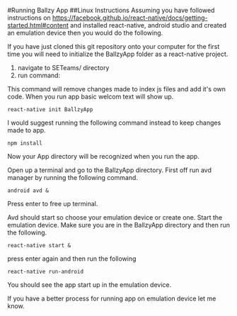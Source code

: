 #Running Ballzy App
##Linux Instructions
Assuming you have followed instructions on https://facebook.github.io/react-native/docs/getting-started.html#content
and installed react-native, android studio and created an emulation device then you would do the following.

If you have just cloned this git repository onto your computer for the first time you will need to initialize the BallzyApp folder as a react-native project.

1. navigate to SETeams/ directory
2. run command: 

This command will remove changes made to index js files and add it's own
code. When you run app basic welcom text will show up.

```react-native init BallzyApp```

I would suggest running the following command instead to keep changes made
to app.

```npm install```

Now your App directory will be recognized when you run the app.


Open up a terminal and go to the BallzyApp directory.
First off run avd manager by running the following command.


```android avd &```


Press enter to free up terminal.

Avd should start so choose your emulation device or create one.
Start the emulation device.
Make sure you are in the BallzyApp directory and then run the following.


```react-native start &```


press enter again and then run the following


```react-native run-android```

You should see the app start up in the emulation device.

If you have a better process for running app on emulation device let me know.

